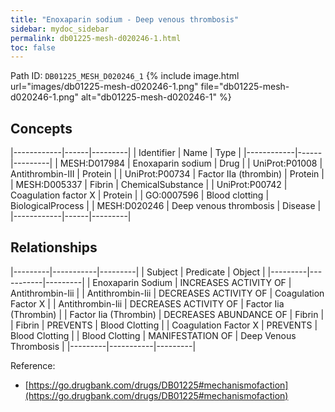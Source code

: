 ```yaml
---
title: "Enoxaparin sodium - Deep venous thrombosis"
sidebar: mydoc_sidebar
permalink: db01225-mesh-d020246-1.html
toc: false 
---
```



Path ID: `DB01225_MESH_D020246_1`
{% include image.html url="images/db01225-mesh-d020246-1.png" file="db01225-mesh-d020246-1.png" alt="db01225-mesh-d020246-1" %}

## Concepts

|------------|------|---------|
| Identifier | Name | Type    |
|------------|------|---------|
| MESH:D017984 | Enoxaparin sodium | Drug |
| UniProt:P01008 | Antithrombin-III | Protein |
| UniProt:P00734 | Factor IIa (thrombin) | Protein |
| MESH:D005337 | Fibrin | ChemicalSubstance |
| UniProt:P00742 | Coagulation factor X | Protein |
| GO:0007596 | Blood clotting | BiologicalProcess |
| MESH:D020246 | Deep venous thrombosis | Disease |
|------------|------|---------|

## Relationships

|---------|-----------|---------|
| Subject | Predicate | Object  |
|---------|-----------|---------|
| Enoxaparin Sodium | INCREASES ACTIVITY OF | Antithrombin-Iii |
| Antithrombin-Iii | DECREASES ACTIVITY OF | Coagulation Factor X |
| Antithrombin-Iii | DECREASES ACTIVITY OF | Factor Iia (Thrombin) |
| Factor Iia (Thrombin) | DECREASES ABUNDANCE OF | Fibrin |
| Fibrin | PREVENTS | Blood Clotting |
| Coagulation Factor X | PREVENTS | Blood Clotting |
| Blood Clotting | MANIFESTATION OF | Deep Venous Thrombosis |
|---------|-----------|---------|

Reference: 
  - [https://go.drugbank.com/drugs/DB01225#mechanismofaction](https://go.drugbank.com/drugs/DB01225#mechanismofaction)
